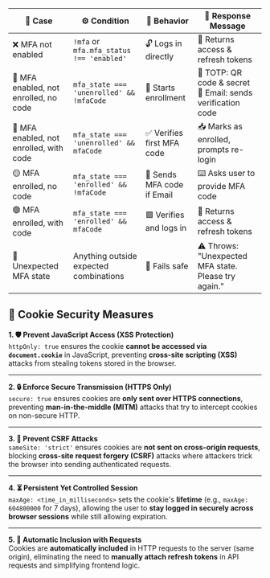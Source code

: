 | 🧾 Case                                        | ⚙️ Condition                              | 🤖 Behavior                      | 💬 Response Message                                                          |
|-----------------------------------------------|-------------------------------------------|----------------------------------|------------------------------------------------------------------------------|
| ❌ MFA not enabled                             | `!mfa` or `mfa.mfa_status !== 'enabled'`  | 🔓 Logs in directly              | 🔑 Returns access & refresh tokens                                          |
| 🔐 MFA enabled, not enrolled, no code         | `mfa_state === 'unenrolled' && !mfaCode`  | 🏁 Starts enrollment             | 🧩 TOTP: QR code & secret<br>📧 Email: sends verification code               |
| 🔐 MFA enabled, not enrolled, with code       | `mfa_state === 'unenrolled' && mfaCode`   | ✅ Verifies first MFA code       | 📥 Marks as enrolled, prompts re-login                                      |
| 🟡 MFA enrolled, no code                      | `mfa_state === 'enrolled' && !mfaCode`    | 🔁 Sends MFA code if Email       | ⌨️ Asks user to provide MFA code                                             |
| 🟢 MFA enrolled, with code                    | `mfa_state === 'enrolled' && mfaCode`     | 🟩 Verifies and logs in          | 🪪 Returns access & refresh tokens                                          |
| 🧯 Unexpected MFA state                       | Anything outside expected combinations     | 🛑 Fails safe                     | ⚠️ Throws: "Unexpected MFA state. Please try again."                         |


## 🔐 Cookie Security Measures

**1. 🛡️ Prevent JavaScript Access (XSS Protection)**  
`httpOnly: true` ensures the cookie **cannot be accessed via `document.cookie`** in JavaScript, preventing **cross-site scripting (XSS)** attacks from stealing tokens stored in the browser.

---

**2. 🔒 Enforce Secure Transmission (HTTPS Only)**  
`secure: true` ensures cookies are **only sent over HTTPS connections**, preventing **man-in-the-middle (MITM)** attacks that try to intercept cookies on non-secure HTTP.

---

**3. 🧷 Prevent CSRF Attacks**  
`sameSite: 'strict'` ensures cookies are **not sent on cross-origin requests**, blocking **cross-site request forgery (CSRF)** attacks where attackers trick the browser into sending authenticated requests.

---

**4. ⏳ Persistent Yet Controlled Session**  
`maxAge: <time_in_milliseconds>` sets the cookie's **lifetime** (e.g., `maxAge: 604800000` for 7 days), allowing the user to **stay logged in securely across browser sessions** while still allowing expiration.

---

**5. 🔄 Automatic Inclusion with Requests**  
Cookies are **automatically included** in HTTP requests to the server (same origin), eliminating the need to **manually attach refresh tokens** in API requests and simplifying frontend logic.
